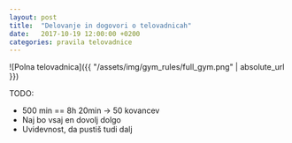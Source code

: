 ```yaml
---
layout: post
title:  "Delovanje in dogovori o telovadnicah"
date:   2017-10-19 12:00:00 +0200
categories: pravila telovadnice
---
```


![Polna telovadnica]({{ "/assets/img/gym_rules/full_gym.png" | absolute_url }})

TODO:

 - 500 min == 8h 20min -> 50 kovancev
 - Naj bo vsaj en dovolj dolgo
 - Uvidevnost, da pustiš tudi dalj

